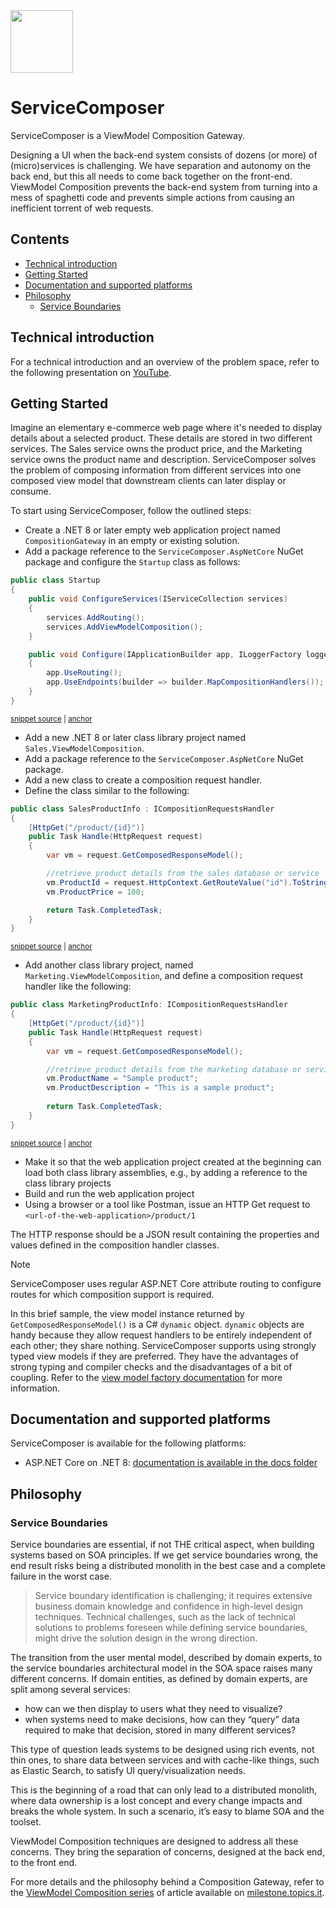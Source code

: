 <img src="assets/ServiceComposer.png" width="100" />

# ServiceComposer

ServiceComposer is a ViewModel Composition Gateway.

Designing a UI when the back-end system consists of dozens (or more) of (micro)services is challenging. We have separation and autonomy on the back end, but this all needs to come back together on the front-end. ViewModel Composition prevents the back-end system from turning into a mess of spaghetti code and prevents simple actions from causing an inefficient torrent of web requests.

<!-- toc -->
## Contents

  * [Technical introduction](#technical-introduction)
  * [Getting Started](#getting-started)
  * [Documentation and supported platforms](#documentation-and-supported-platforms)
  * [Philosophy](#philosophy)
    * [Service Boundaries](#service-boundaries)<!-- endToc -->

## Technical introduction

For a technical introduction and an overview of the problem space, refer to the following presentation on [YouTube](https://www.youtube.com/watch?v=AxWGAiIg7_0).

## Getting Started

Imagine an elementary e-commerce web page where it's needed to display details about a selected product. These details are stored in two different services. The Sales service owns the product price, and the Marketing service owns the product name and description. ServiceComposer solves the problem of composing information from different services into one composed view model that downstream clients can later display or consume.

To start using ServiceComposer, follow the outlined steps:

- Create a .NET 8 or later empty web application project named `CompositionGateway` in an empty or existing solution.
- Add a package reference to the `ServiceComposer.AspNetCore` NuGet package and configure the `Startup` class as follows:

<!-- snippet: sample-startup -->
<a id='snippet-sample-startup'></a>
```cs
public class Startup
{
    public void ConfigureServices(IServiceCollection services)
    {
        services.AddRouting();
        services.AddViewModelComposition();
    }

    public void Configure(IApplicationBuilder app, ILoggerFactory loggerFactory)
    {
        app.UseRouting();
        app.UseEndpoints(builder => builder.MapCompositionHandlers());
    }
}
```
<sup><a href='/src/Snippets/BasicUsage/Startup.cs#L8-L23' title='Snippet source file'>snippet source</a> | <a href='#snippet-sample-startup' title='Start of snippet'>anchor</a></sup>
<!-- endSnippet -->

- Add a new .NET 8 or later class library project named `Sales.ViewModelComposition`.
- Add a package reference to the `ServiceComposer.AspNetCore` NuGet package.
- Add a new class to create a composition request handler.
- Define the class similar to the following:

<!-- snippet: basic-usage-sales-handler -->
<a id='snippet-basic-usage-sales-handler'></a>
```cs
public class SalesProductInfo : ICompositionRequestsHandler
{
    [HttpGet("/product/{id}")]
    public Task Handle(HttpRequest request)
    {
        var vm = request.GetComposedResponseModel();

        //retrieve product details from the sales database or service
        vm.ProductId = request.HttpContext.GetRouteValue("id").ToString();
        vm.ProductPrice = 100;

        return Task.CompletedTask;
    }
}
```
<sup><a href='/src/Snippets/BasicUsage/SalesProductInfo.cs#L9-L24' title='Snippet source file'>snippet source</a> | <a href='#snippet-basic-usage-sales-handler' title='Start of snippet'>anchor</a></sup>
<!-- endSnippet -->

- Add another class library project, named `Marketing.ViewModelComposition`, and define a composition request handler like the following:

<!-- snippet: basic-usage-marketing-handler -->
<a id='snippet-basic-usage-marketing-handler'></a>
```cs
public class MarketingProductInfo: ICompositionRequestsHandler
{
    [HttpGet("/product/{id}")]
    public Task Handle(HttpRequest request)
    {
        var vm = request.GetComposedResponseModel();

        //retrieve product details from the marketing database or service
        vm.ProductName = "Sample product";
        vm.ProductDescription = "This is a sample product";
        
        return Task.CompletedTask;
    }
}
```
<sup><a href='/src/Snippets/BasicUsage/MarketingProductInfo.cs#L8-L23' title='Snippet source file'>snippet source</a> | <a href='#snippet-basic-usage-marketing-handler' title='Start of snippet'>anchor</a></sup>
<!-- endSnippet -->

- Make it so that the web application project created at the beginning can load both class library assemblies, e.g., by adding a reference to the class library projects
- Build and run the web application project
- Using a browser or a tool like Postman, issue an HTTP Get request to `<url-of-the-web-application>/product/1`

The HTTP response should be a JSON result containing the properties and values defined in the composition handler classes.

> [!NOTE]
> ServiceComposer uses regular ASP.NET Core attribute routing to configure routes for which composition support is required.

In this brief sample, the view model instance returned by `GetComposedResponseModel()` is a C# `dynamic` object. `dynamic` objects are handy because they allow request handlers to be entirely independent of each other; they share nothing. ServiceComposer supports using strongly typed view models if they are preferred. They have the advantages of strong typing and compiler checks and the disadvantages of a bit of coupling. Refer to the [view model factory documentation](docs/view-model-factory) for more information.

## Documentation and supported platforms

ServiceComposer is available for the following platforms:

- ASP.NET Core on .NET 8: [documentation is available in the docs folder](docs)

## Philosophy

### Service Boundaries

Service boundaries are essential, if not THE critical aspect, when building systems based on SOA principles. If we get service boundaries wrong, the end result risks being a distributed monolith in the best case and a complete failure in the worst case.

> Service boundary identification is challenging; it requires extensive business domain knowledge and confidence in high-level design techniques. Technical challenges, such as the lack of technical solutions to problems foreseen while defining service boundaries, might drive the solution design in the wrong direction.

The transition from the user mental model, described by domain experts, to the service boundaries architectural model in the SOA space raises many different concerns. If domain entities, as defined by domain experts, are split among several services:

- how can we then display to users what they need to visualize?
- when systems need to make decisions, how can they “query” data required to make that decision, stored in many different services?

This type of question leads systems to be designed using rich events, not thin ones, to share data between services and with cache-like things, such as Elastic Search, to satisfy UI query/visualization needs.

This is the beginning of a road that can only lead to a distributed monolith, where data ownership is a lost concept and every change impacts and breaks the whole system. In such a scenario, it’s easy to blame SOA and the toolset.

ViewModel Composition techniques are designed to address all these concerns. They bring the separation of concerns, designed at the back end, to the front end.

For more details and the philosophy behind a Composition Gateway, refer to the [ViewModel Composition series](https://milestone.topics.it/categories/view-model-composition) of article available on [milestone.topics.it](https://milestone.topics.it/).
